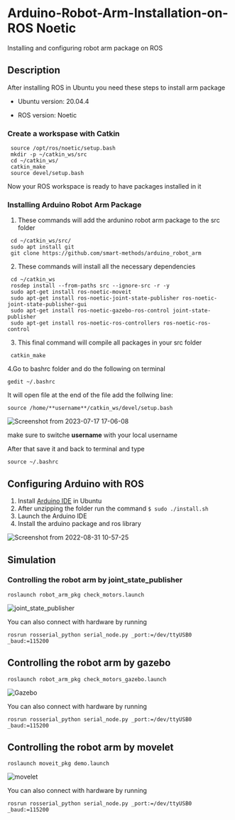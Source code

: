 # Arduino-Robot-Arm-Installation-on-ROS Noetic
Installing and configuring robot arm package on ROS

## Description

After installing ROS in Ubuntu you need these steps to install arm package

* Ubuntu version: 20.04.4

* ROS version: Noetic


### Create a workspase with Catkin
```
 source /opt/ros/noetic/setup.bash
 mkdir -p ~/catkin_ws/src
 cd ~/catkin_ws/ 
 catkin_make
 source devel/setup.bash
```
Now your ROS workspace is ready to have packages installed in it


### Installing Arduino Robot Arm Package
1. These commands will add the ardunino robot arm package to the src folder
```
 cd ~/catkin_ws/src/
 sudo apt install git
 git clone https://github.com/smart-methods/arduino_robot_arm
```


2. These commands will install all the necessary dependencies
```
 cd ~/catkin_ws
 rosdep install --from-paths src --ignore-src -r -y
 sudo apt-get install ros-noetic-moveit
 sudo apt-get install ros-noetic-joint-state-publisher ros-noetic-joint-state-publisher-gui
 sudo apt-get install ros-noetic-gazebo-ros-control joint-state-publisher
 sudo apt-get install ros-noetic-ros-controllers ros-noetic-ros-control
```

3. This final command will compile all packages in your src folder
```
 catkin_make
```


4.Go to bashrc folder and do the following 
on terminal
```
gedit ~/.bashrc
```

It will open file at the end of the file add the follwing line:

```
source /home/**username**/catkin_ws/devel/setup.bash
```
![Screenshot from 2023-07-17 17-06-08](https://github.com/ya77ya/Arduino-Robot-Arm-Installation-on-ROS/assets/90250848/7add282c-549f-41b8-8969-005a43931490)

make sure to switche **username** with your local username


After that save it and back to terminal and type 

```
source ~/.bashrc
```
 


## Configuring Arduino with ROS
1. Install [Arduino IDE](https://www.arduino.cc/en/software) in Ubuntu 
2. After unzipping the folder run the command `$ sudo ./install.sh`
3. Launch the Arduino IDE
4. Install the arduino package and ros library

![Screenshot from 2022-08-31 10-57-25](https://user-images.githubusercontent.com/90250848/187857679-bd98d01f-cfa3-4d3e-ab31-103b8a201767.png)



## Simulation
### Controlling the robot arm by joint_state_publisher
```
roslaunch robot_arm_pkg check_motors.launch
```

![joint_state_publisher](https://user-images.githubusercontent.com/90250848/187865524-914b03c4-3ffd-4130-b6bb-caf1b1647d4f.jpg)

You can also connect with hardware by running
```
rosrun rosserial_python serial_node.py _port:=/dev/ttyUSB0 _baud:=115200
```

## Controlling the robot arm by  gazebo
```
roslaunch robot_arm_pkg check_motors_gazebo.launch
```

![Gazebo](https://user-images.githubusercontent.com/90250848/187865554-4ff040f9-6758-44e2-a8cc-81f7b91d5c3a.png)

You can also connect with hardware by running
```
rosrun rosserial_python serial_node.py _port:=/dev/ttyUSB0 _baud:=115200
```


## Controlling the robot arm by movelet
```
roslaunch moveit_pkg demo.launch
```

![movelet](https://user-images.githubusercontent.com/90250848/187865613-a46b7508-8f88-4271-9ee1-3dfcbad46cd0.png)

You can also connect with hardware by running
```
rosrun rosserial_python serial_node.py _port:=/dev/ttyUSB0 _baud:=115200
```
